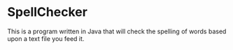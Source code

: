 # SpellChecker
This is a program written in Java that will check the spelling of words based upon a text file you feed it. 
